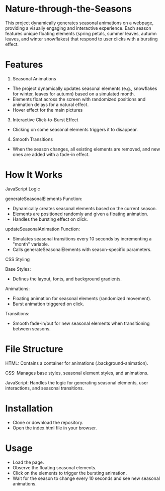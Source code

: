 # Nature-through-the-Seasons
This project dynamically generates seasonal animations on a webpage, providing a visually engaging and interactive experience. Each season features unique floating elements (spring petals, summer leaves, autumn leaves, and winter snowflakes) that respond to user clicks with a bursting effect.

# Features
1. Seasonal Animations
- The project dynamically updates seasonal elements (e.g., snowflakes for winter, leaves for autumn) based on a simulated month.
- Elements float across the screen with randomized positions and animation delays for a natural effect.
- Hover effect for the main pictures
3. Interactive Click-to-Burst Effect
- Clicking on some seasonal elements triggers it to disappear.
4. Smooth Transitions
- When the season changes, all existing elements are removed, and new ones are added with a fade-in effect.

# How It Works

JavaScript Logic

  generateSeasonalElements Function:
  - Dynamically creates seasonal elements based on the current season.
  - Elements are positioned randomly and given a floating animation.
  - Handles the bursting effect on click.

  updateSeasonalAnimation Function:
  - Simulates seasonal transitions every 10 seconds by incrementing a "month" variable.
  - Calls generateSeasonalElements with season-specific parameters.

CSS Styling

  Base Styles:
  - Defines the layout, fonts, and background gradients.

  Animations:
  - Floating animation for seasonal elements (randomized movement).
  - Burst animation triggered on click.

  Transitions:
  - Smooth fade-in/out for new seasonal elements when transitioning between seasons.

# File Structure

HTML: 
  Contains a container for animations (.background-animation).

CSS: 
  Manages base styles, seasonal element styles, and animations.

JavaScript: 
  Handles the logic for generating seasonal elements, user interactions, and seasonal transitions.


# Installation
  - Clone or download the repository.
  - Open the index.html file in your browser.

# Usage
- Load the page.
- Observe the floating seasonal elements.
- Click on the elements to trigger the bursting animation.
- Wait for the season to change every 10 seconds and see new seasonal animations.


